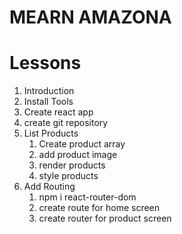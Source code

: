 # MEARN AMAZONA

# Lessons

1. Introduction
2. Install Tools
3. Create react app
4. create git repository
5. List Products
   1. Create product array
   2. add product image
   3. render products
   4. style products
6. Add Routing
   1. npm i react-router-dom
   2. create route for home screen
   3. create router for product screen
